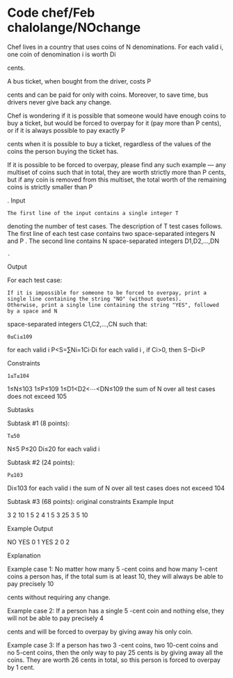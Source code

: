 # Code chef/Feb chalolange/NOchange
Chef lives in a country that uses coins of N denominations. For each valid i, one coin of denomination i is worth Di

cents.

A bus ticket, when bought from the driver, costs P

cents and can be paid for only with coins. Moreover, to save time, bus drivers never give back any change.

Chef is wondering if it is possible that someone would have enough coins to buy a ticket, but would be forced to overpay for it (pay more than P
cents), or if it is always possible to pay exactly P

cents when it is possible to buy a ticket, regardless of the values of the coins the person buying the ticket has.

If it is possible to be forced to overpay, please find any such example ― any multiset of coins such that in total, they are worth strictly more than P
cents, but if any coin is removed from this multiset, the total worth of the remaining coins is strictly smaller than P

.
Input

    The first line of the input contains a single integer T

denoting the number of test cases. The description of T
test cases follows.
The first line of each test case contains two space-separated integers N
and P
.
The second line contains N
space-separated integers D1,D2,…,DN

    .

Output

For each test case:

    If it is impossible for someone to be forced to overpay, print a single line containing the string "NO" (without quotes).
    Otherwise, print a single line containing the string "YES", followed by a space and N

space-separated integers C1,C2,…,CN such that:

    0≤Ci≤109

for each valid i
P<S=∑Ni=1Ci⋅Di
for each valid i
, if Ci>0, then S−Di<P

Constraints

    1≤T≤104

1≤N≤103
1≤P≤109
1≤D1<D2<⋯<DN≤109
the sum of N
over all test cases does not exceed 105

Subtasks

Subtask #1 (8 points):

    T≤50

N≤5
P≤20
Di≤20
for each valid i

Subtask #2 (24 points):

    P≤103

Di≤103
for each valid i
the sum of N
over all test cases does not exceed 104

Subtask #3 (68 points): original constraints
Example Input

3
2 10
1 5
2 4
1 5
3 25
3 5 10

Example Output

NO
YES 0 1
YES 2 0 2

Explanation

Example case 1: No matter how many 5
-cent coins and how many 1-cent coins a person has, if the total sum is at least 10, they will always be able to pay precisely 10

cents without requiring any change.

Example case 2: If a person has a single 5
-cent coin and nothing else, they will not be able to pay precisely 4

cents and will be forced to overpay by giving away his only coin.

Example case 3: If a person has two 3
-cent coins, two 10-cent coins and no 5-cent coins, then the only way to pay 25 cents is by giving away all the coins. They are worth 26 cents in total, so this person is forced to overpay by 1 cent.
